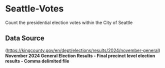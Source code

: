 # Seattle-Votes
Count the presidential election votes within the City of Seattle

## Data Source
(https://kingcounty.gov/en/dept/elections/results/2024/november-general)
</br>**November 2024 General Election Results - Final precinct level election results - Comma delimited file**
